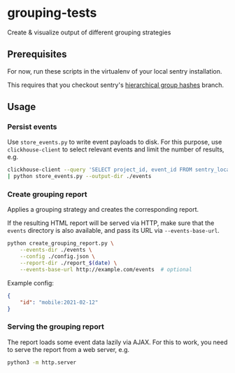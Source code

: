 # grouping-tests
Create &amp; visualize output of different grouping strategies

## Prerequisites

For now, run these scripts in the virtualenv of your local sentry installation.

This requires that you checkout sentry's [hierarchical group hashes](https://github.com/getsentry/sentry/pull/23861) branch.

## Usage

### Persist events

Use ``store_events.py`` to write event payloads to disk. For this purpose, use ``clickhouse-client`` to select relevant events and limit the number of results, e.g.

```bash
clickhouse-client --query 'SELECT project_id, event_id FROM sentry_local LIMIT 100' \
| python store_events.py --output-dir ./events
```

### Create grouping report

Applies a grouping strategy and creates the corresponding report.

If the resulting HTML report will be served via HTTP, make sure that the ``events``
directory is also available, and pass its URL via ``--events-base-url``.

```bash
python create_grouping_report.py \
    --events-dir ./events \
    --config ./config.json \
    --report-dir ./report_$(date) \
    --events-base-url http://example.com/events  # optional
```

Example config:

```json
{
    "id": "mobile:2021-02-12"
}
```

### Serving the grouping report

The report loads some event data lazily via AJAX. For this to work, you need to
serve the report from a web server, e.g.

```bash
python3 -m http.server
```